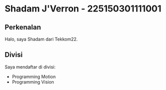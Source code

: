 # Shadam J'Verron - 225150301111001
## Perkenalan
Halo, saya Shadam dari Tekkom22.
## Divisi
Saya mendaftar di divisi:
- Programming Motion
- Programming Vision
